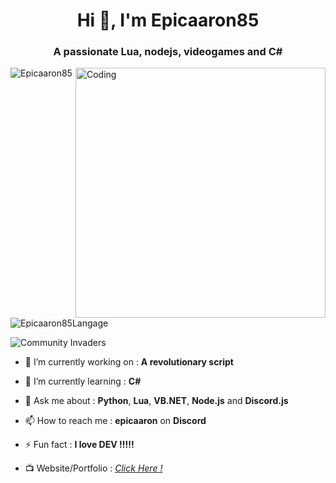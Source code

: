 <h1 align="center">Hi 👋, I'm Epicaaron85</h1>
<h3 align="center">A passionate Lua, nodejs, videogames and C#</h3>
<img align="right" alt="Coding" width="400" src="https://media1.tenor.com/m/U-4RUgK0AUgAAAAd/i%27m-ready-if-you-are-squid-game-season-2.gif">

<p align="left"> <img src="https://komarev.com/ghpvc/?username=Epicaaron85&label=Profile%20views&color=0e75b6&style=flat" alt="Epicaaron85" /> </p>
<p align="left"> <img src="https://github-readme-stats.vercel.app/api/top-langs/?username=Epicaaron85&theme=dark&show_icons=true&hide_border=true&layout=compact" alt="Epicaaron85Langage" /> </p>
<p align="left"> <img src="https://dcbadge.limes.pink/api/server/https://discord.gg/fxzaMyH7SD" alt="Community Invaders" /> </p>

- 🔭 I’m currently working on : **A revolutionary script**

- 🌱 I’m currently learning : **C#**

- 💬 Ask me about : **Python**, **Lua**, **VB.NET**, **Node.js** and **Discord.js**

- 📫 How to reach me : **epicaaron** on **Discord**

- ⚡ Fun fact : **I love DEV !!!!!**

- 📺 Website/Portfolio : *[Click Here !](https://link.sh-entertainment.com/?=portfolio)*
